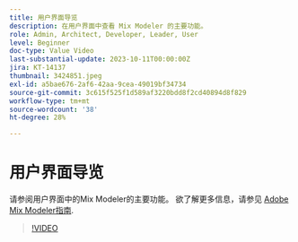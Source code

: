 ```yaml
---
title: 用户界面导览
description: 在用户界面中查看 Mix Modeler 的主要功能。
role: Admin, Architect, Developer, Leader, User
level: Beginner
doc-type: Value Video
last-substantial-update: 2023-10-11T00:00:00Z
jira: KT-14137
thumbnail: 3424851.jpeg
exl-id: a5bae676-2af6-42aa-9cea-49019bf34734
source-git-commit: 3c615f525f1d589af3220bdd8f2cd40894d8f829
workflow-type: tm+mt
source-wordcount: '38'
ht-degree: 28%

---
```


# 用户界面导览

请参阅用户界面中的Mix Modeler的主要功能。 欲了解更多信息，请参见 [Adobe Mix Modeler指南](https://experienceleague.adobe.com/docs/mix-modeler/using/get-started/workflow.html).

>[!VIDEO](https://video.tv.adobe.com/v/3424851?quality=12&learn=on)
